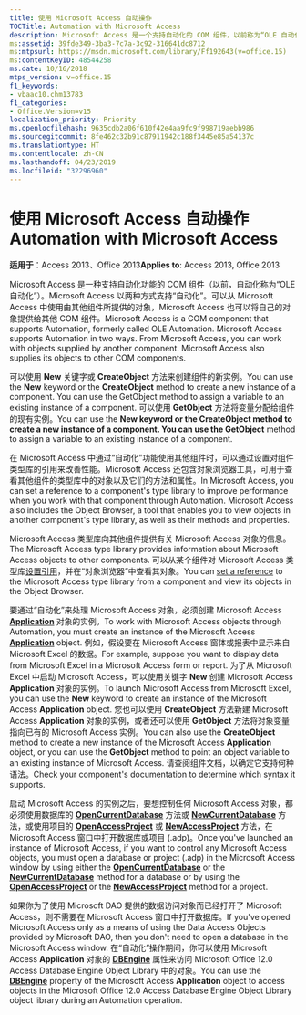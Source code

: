 ```yaml
---
title: 使用 Microsoft Access 自动操作
TOCTitle: Automation with Microsoft Access
description: Microsoft Access 是一个支持自动化的 COM 组件，以前称为“OLE 自动化”。
ms:assetid: 39fde349-3ba3-7c7a-3c92-316641dc8712
ms:mtpsurl: https://msdn.microsoft.com/library/Ff192643(v=office.15)
ms:contentKeyID: 48544258
ms.date: 10/16/2018
mtps_version: v=office.15
f1_keywords:
- vbaac10.chm13783
f1_categories:
- Office.Version=v15
localization_priority: Priority
ms.openlocfilehash: 9635cdb2a06f610f42e4aa9fc9f998719aebb986
ms.sourcegitcommit: 8fe462c32b91c87911942c188f3445e85a54137c
ms.translationtype: HT
ms.contentlocale: zh-CN
ms.lasthandoff: 04/23/2019
ms.locfileid: "32296960"
---
```

# <a name="automation-with-microsoft-access"></a><span data-ttu-id="184e8-103">使用 Microsoft Access 自动操作</span><span class="sxs-lookup"><span data-stu-id="184e8-103">Automation with Microsoft Access</span></span>

<span data-ttu-id="184e8-104">**适用于**：Access 2013、Office 2013</span><span class="sxs-lookup"><span data-stu-id="184e8-104">**Applies to**: Access 2013, Office 2013</span></span>

<span data-ttu-id="184e8-p101">Microsoft Access 是一种支持自动化功能的 COM 组件（以前，自动化称为“OLE 自动化”）。Microsoft Access 以两种方式支持“自动化”。可以从 Microsoft Access 中使用由其他组件所提供的对象，Microsoft Access 也可以将自己的对象提供给其他 COM 组件。</span><span class="sxs-lookup"><span data-stu-id="184e8-p101">Microsoft Access is a COM component that supports Automation, formerly called OLE Automation. Microsoft Access supports Automation in two ways. From Microsoft Access, you can work with objects supplied by another component. Microsoft Access also supplies its objects to other COM components.</span></span>

<span data-ttu-id="184e8-109">可以使用 **New** 关键字或 **CreateObject** 方法来创建组件的新实例。</span><span class="sxs-lookup"><span data-stu-id="184e8-109">You can use the **New** keyword or the **CreateObject** method to create a new instance of a component. You can use the  GetObject method to assign a variable to an existing instance of a component.</span></span> <span data-ttu-id="184e8-110">可以使用 **GetObject** 方法将变量分配给组件的现有实例。</span><span class="sxs-lookup"><span data-stu-id="184e8-110">You can use the **New keyword or the CreateObject method to create a new instance of a component. You can use the  GetObject** method to assign a variable to an existing instance of a component.</span></span>

<span data-ttu-id="184e8-p103">在 Microsoft Access 中通过“自动化”功能使用其他组件时，可以通过设置对组件类型库的引用来改善性能。Microsoft Access 还包含对象浏览器工具，可用于查看其他组件的类型库中的对象以及它们的方法和属性。</span><span class="sxs-lookup"><span data-stu-id="184e8-p103">In Microsoft Access, you can set a reference to a component's type library to improve performance when you work with that component through Automation. Microsoft Access also includes the Object Browser, a tool that enables you to view objects in another component's type library, as well as their methods and properties.</span></span>

<span data-ttu-id="184e8-113">Microsoft Access 类型库向其他组件提供有关 Microsoft Access 对象的信息。</span><span class="sxs-lookup"><span data-stu-id="184e8-113">The Microsoft Access type library provides information about Microsoft Access objects to other components.</span></span> <span data-ttu-id="184e8-114">可以从某个组件对 Microsoft Access 类型库[设置引用](https://docs.microsoft.com/office/vba/access/Concepts/Settings/set-references-to-type-libraries)，并在“对象浏览器”中查看其对象。</span><span class="sxs-lookup"><span data-stu-id="184e8-114">You can [set a reference](https://docs.microsoft.com/office/vba/access/Concepts/Settings/set-references-to-type-libraries)
 to the Microsoft Access type library from a component and view its objects in the Object Browser.</span></span>

<span data-ttu-id="184e8-115">要通过“自动化”来处理 Microsoft Access 对象，必须创建 Microsoft Access **[Application](https://docs.microsoft.com/office/vba/api/Access.Application)** 对象的实例。</span><span class="sxs-lookup"><span data-stu-id="184e8-115">To work with Microsoft Access objects through Automation, you must create an instance of the Microsoft Access [**Application**](https://docs.microsoft.com/office/vba/api/Access.Application)
 object.</span></span> <span data-ttu-id="184e8-116">例如，假设要在 Microsoft Access 窗体或报表中显示来自 Microsoft Excel 的数据。</span><span class="sxs-lookup"><span data-stu-id="184e8-116">For example, suppose you want to display data from Microsoft Excel in a Microsoft Access form or report.</span></span> <span data-ttu-id="184e8-117">为了从 Microsoft Excel 中启动 Microsoft Access，可以使用关键字 **New** 创建 Microsoft Access **Application** 对象的实例。</span><span class="sxs-lookup"><span data-stu-id="184e8-117">To launch Microsoft Access from Microsoft Excel, you can use the **New** keyword to create an instance of the Microsoft Access **Application** object.</span></span> <span data-ttu-id="184e8-118">您也可以使用 **CreateObject** 方法新建 Microsoft Access **Application** 对象的实例，或者还可以使用 **GetObject** 方法将对象变量指向已有的 Microsoft Access 实例。</span><span class="sxs-lookup"><span data-stu-id="184e8-118">You can also use the **CreateObject** method to create a new instance of the Microsoft Access **Application** object, or you can use the **GetObject** method to point an object variable to an existing instance of Microsoft Access.</span></span> <span data-ttu-id="184e8-119">请查阅组件文档，以确定它支持何种语法。</span><span class="sxs-lookup"><span data-stu-id="184e8-119">Check your component's documentation to determine which syntax it supports.</span></span>

<span data-ttu-id="184e8-120">启动 Microsoft Access 的实例之后，要想控制任何 Microsoft Access 对象，都必须使用数据库的 **[OpenCurrentDatabase](https://docs.microsoft.com/office/vba/api/Access.Application.OpenCurrentDatabase)** 方法或 **[NewCurrentDatabase](https://docs.microsoft.com/office/vba/api/Access.Application.NewCurrentDatabase)** 方法，或使用项目的 **[OpenAccessProject](https://docs.microsoft.com/office/vba/api/Access.Application.OpenAccessProject)** 或 **[NewAccessProject](https://docs.microsoft.com/office/vba/api/Access.Application.NewAccessProject)** 方法，在 Microsoft Access 窗口中打开数据库或项目 (.adp)。</span><span class="sxs-lookup"><span data-stu-id="184e8-120">Once you've launched an instance of Microsoft Access, if you want to control any Microsoft Access objects, you must open a database  or project (.adp) in the Microsoft Access window by using either the [**OpenCurrentDatabase**](https://docs.microsoft.com/office/vba/api/Access.Application.OpenCurrentDatabase)
 or the [**NewCurrentDatabase**](https://docs.microsoft.com/office/vba/api/Access.Application.NewCurrentDatabase)
 method for a database or by using the [**OpenAccessProject**](https://docs.microsoft.com/office/vba/api/Access.Application.OpenAccessProject)
 or the [**NewAccessProject**](https://docs.microsoft.com/office/vba/api/Access.Application.NewAccessProject)
 method for a project.</span></span>

<span data-ttu-id="184e8-121">如果你为了使用 Microsoft DAO 提供的数据访问对象而已经打开了 Microsoft Access，则不需要在 Microsoft Access 窗口中打开数据库。</span><span class="sxs-lookup"><span data-stu-id="184e8-121">If you've opened Microsoft Access only as a means of using the Data Access Objects provided by Microsoft DAO, then you don't need to open a database in the Microsoft Access window.</span></span> <span data-ttu-id="184e8-122">在“自动化”操作期间，你可以使用 Microsoft Access **Application** 对象的 **[DBEngine](https://docs.microsoft.com/office/vba/api/Access.Application.DBEngine)** 属性来访问 Microsoft Office 12.0 Access Database Engine Object Library 中的对象。</span><span class="sxs-lookup"><span data-stu-id="184e8-122">You can use the [**DBEngine**](https://docs.microsoft.com/office/vba/api/Access.Application.DBEngine)
 property of the Microsoft Access **Application** object to access objects in the Microsoft Office 12.0 Access Database Engine Object Library object library during an Automation operation.</span></span>

